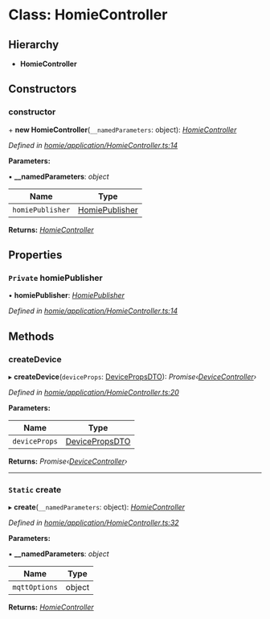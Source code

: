 # Class: HomieController

## Hierarchy

* **HomieController**

## Constructors

###  constructor

\+ **new HomieController**(`__namedParameters`: object): *[HomieController](homiecontroller.md)*

*Defined in [homie/application/HomieController.ts:14](https://github.com/AlejandroHerr/homieiot.ts/blob/188cbb7/src/homie/application/HomieController.ts#L14)*

**Parameters:**

▪ **__namedParameters**: *object*

Name | Type |
------ | ------ |
`homiePublisher` | [HomiePublisher](homiepublisher.md) |

**Returns:** *[HomieController](homiecontroller.md)*

## Properties

### `Private` homiePublisher

• **homiePublisher**: *[HomiePublisher](homiepublisher.md)*

*Defined in [homie/application/HomieController.ts:14](https://github.com/AlejandroHerr/homieiot.ts/blob/188cbb7/src/homie/application/HomieController.ts#L14)*

## Methods

###  createDevice

▸ **createDevice**(`deviceProps`: [DevicePropsDTO](../interfaces/devicepropsdto.md)): *Promise‹[DeviceController](devicecontroller.md)›*

*Defined in [homie/application/HomieController.ts:20](https://github.com/AlejandroHerr/homieiot.ts/blob/188cbb7/src/homie/application/HomieController.ts#L20)*

**Parameters:**

Name | Type |
------ | ------ |
`deviceProps` | [DevicePropsDTO](../interfaces/devicepropsdto.md) |

**Returns:** *Promise‹[DeviceController](devicecontroller.md)›*

___

### `Static` create

▸ **create**(`__namedParameters`: object): *[HomieController](homiecontroller.md)*

*Defined in [homie/application/HomieController.ts:32](https://github.com/AlejandroHerr/homieiot.ts/blob/188cbb7/src/homie/application/HomieController.ts#L32)*

**Parameters:**

▪ **__namedParameters**: *object*

Name | Type |
------ | ------ |
`mqttOptions` | object |

**Returns:** *[HomieController](homiecontroller.md)*
